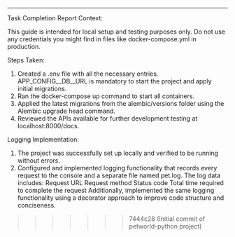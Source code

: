 
***
Task Completion Report
Context:

This guide is intended for local setup and testing purposes only. Do not use any credentials you might find in files like docker-compose.yml in production.

Steps Taken:
1. Created a .env file with all the necessary entries. APP_CONFIG__DB__URL is mandatory to start the project and apply initial migrations.
2. Ran the docker-compose up command to start all containers.
3. Applied the latest migrations from the alembic/versions folder using the Alembic upgrade head command.
4. Reviewed the APIs available for further development testing at localhost:8000/docs.

Logging Implementation:
1. The project was successfully set up locally and verified to be running without errors.
2. Configured and implemented logging functionality that records every request to the console and a separate file named pet.log. The log data includes:
Request URL
Request method
Status code
Total time required to complete the request
Additionally, implemented the same logging functionality using a decorator approach to improve code structure and conciseness.

>>>>>>> 7444c28 (Initial commit of petworld-python project)
